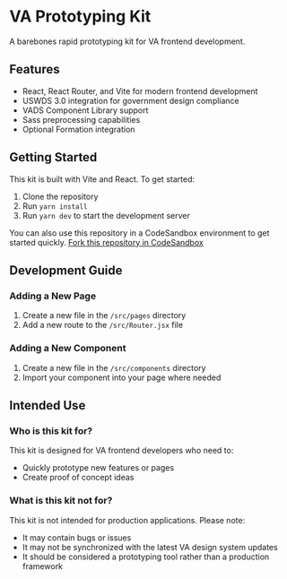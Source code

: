 # VA Prototyping Kit

A barebones rapid prototyping kit for VA frontend development.

## Features

* React, React Router, and Vite for modern frontend development
* USWDS 3.0 integration for government design compliance
* VADS Component Library support
* Sass preprocessing capabilities
* Optional Formation integration

## Getting Started

This kit is built with Vite and React. To get started:

1. Clone the repository
2. Run `yarn install`
3. Run `yarn dev` to start the development server

You can also use this repository in a CodeSandbox environment to get started quickly. [Fork this repository in CodeSandbox](https://codesandbox.io/p/github/adamwhitlock1/va-prototyping-kit-vite/main?import=true)

## Development Guide

### Adding a New Page

1. Create a new file in the `/src/pages` directory
2. Add a new route to the `/src/Router.jsx` file

### Adding a New Component

1. Create a new file in the `/src/components` directory
2. Import your component into your page where needed

## Intended Use

### Who is this kit for?

This kit is designed for VA frontend developers who need to:
* Quickly prototype new features or pages
* Create proof of concept ideas

### What is this kit not for?

This kit is not intended for production applications. Please note:
* It may contain bugs or issues
* It may not be synchronized with the latest VA design system updates
* It should be considered a prototyping tool rather than a production framework
